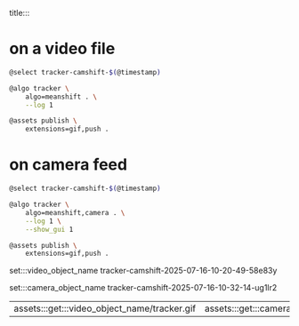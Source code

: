 title:::

# on a video file

```bash
@select tracker-camshift-$(@timestamp)

@algo tracker \
    algo=meanshift . \
    --log 1

@assets publish \
    extensions=gif,push .
```

# on camera feed

```bash
@select tracker-camshift-$(@timestamp)

@algo tracker \
    algo=meanshift,camera . \
    --log 1 \
    --show_gui 1

@assets publish \
    extensions=gif,push .
```

set:::video_object_name tracker-camshift-2025-07-16-10-20-49-58e83y

set:::camera_object_name tracker-camshift-2025-07-16-10-32-14-ug1lr2

| | |
|-|-|
| assets:::get:::video_object_name/tracker.gif | assets:::get:::camera_object_name/tracker.gif |